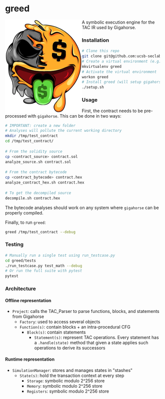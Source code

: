 # greed

<img align="left" width="250"  src="logo.png">

A symbolic execution engine for the TAC IR used by Gigahorse.

### Installation
```bash
# Clone this repo
git clone git@github.com:ucsb-seclab/greed.git
# Create a virtual environment (e.g., using virtualenvwrapper)
mkvirtualenv greed
# Activate the virtual environment
workon greed
# Install greed (will setup gigahorse, yices, and `pip install -e greed`)
./setup.sh
```

### Usage
First, the contract needs to be pre-processed with `gigahorse`. This can be done in two ways:
```bash
# IMPORTANT: create a new folder 
# Analyses will pollute the current working directory
mkdir /tmp/test_contract
cd /tmp/test_contract/

# From the solidity source
cp <contract_source> contract.sol
analyze_source.sh contract.sol

# From the contract bytecode
cp <contract_bytecode> contract.hex
analyze_contract_hex.sh contract.hex

# To get the decompiled source
decompile.sh contract.hex

```

The bytecode analyses should work on any system where `gigahorse` can be properly compiled. 

Finally, to run `greed`:
```bash
greed /tmp/test_contract --debug
```

### Testing
```bash
# Manually run a single test using run_testcase.py
cd greed/tests
./run_testcase.py test_math --debug
# Or run the full suite with pytest
pytest
```

### Architecture
#### Offline representation

* `Project`: calls the TAC_Parser to parse functions, blocks, and statements from Gigahorse
  * `Factory`: used to access several objects
  * `Function(s)`: contain blocks + an intra-procedural CFG
    * `Block(s)`: contain statements
      * `Statement(s)`: represent TAC operations. Every statement has a `.handle(state)` method that given a state applies such operations to derive its successors

#### Runtime representation

* `SimulationManager`: stores and manages states in "stashes"
  * `State(s)`: hold the transaction context at every step
    * `Storage`: symbolic modulo 2^256 store
    * `Memory`: symbolic modulo 2^256 store
    * `Registers`: symbolic modulo 2^256 store
